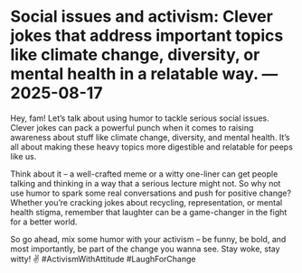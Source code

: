 # Social issues and activism: Clever jokes that address important topics like climate change, diversity, or mental health in a relatable way. — 2025-08-17

Hey, fam! Let’s talk about using humor to tackle serious social issues. Clever jokes can pack a powerful punch when it comes to raising awareness about stuff like climate change, diversity, and mental health. It’s all about making these heavy topics more digestible and relatable for peeps like us.

Think about it – a well-crafted meme or a witty one-liner can get people talking and thinking in a way that a serious lecture might not. So why not use humor to spark some real conversations and push for positive change? Whether you’re cracking jokes about recycling, representation, or mental health stigma, remember that laughter can be a game-changer in the fight for a better world.

So go ahead, mix some humor with your activism – be funny, be bold, and most importantly, be part of the change you wanna see. Stay woke, stay witty! ✌️ #ActivismWithAttitude #LaughForChange